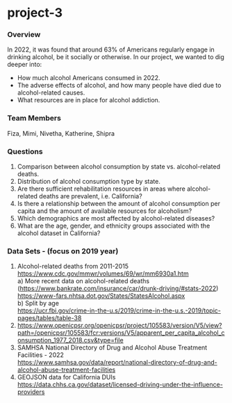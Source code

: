 # project-3

### Overview
In 2022, it was found that around 63% of Americans regularly engage in drinking alcohol, be it socially or otherwise. In our project, we wanted to dig deeper into:
- How much alcohol Americans consumed in 2022.
- The adverse effects of alcohol, and how many people have died due to alcohol-related causes.
- What resources are in place for alcohol addiction.

### Team Members 
Fiza, Mimi, Nivetha, Katherine, Shipra


### Questions
1) Comparison between alcohol consumption by state vs. alcohol-related deaths.
2) Distribution of alcohol consumption type by state.
3) Are there sufficient rehabilitation resources in areas where alcohol-related deaths are prevalent, i.e. California?
4) Is there a relationship between the amount of alcohol consumption per capita and the amount of available resources for alcoholism?
5) Which demographics are most affected by alcohol-related diseases?
6) What are the age, gender, and ethnicity groups associated with the alcohol dataset in California?


### Data Sets - (focus on 2019 year)
1) Alcohol-related deaths from 2011-2015 <br> https://www.cdc.gov/mmwr/volumes/69/wr/mm6930a1.htm <br>
  a) More recent data on alcohol-related deaths <br>(https://www.bankrate.com/insurance/car/drunk-driving/#stats-2022) <br>
  https://www-fars.nhtsa.dot.gov/States/StatesAlcohol.aspx <br>
  b) Split by age <br> https://ucr.fbi.gov/crime-in-the-u.s/2019/crime-in-the-u.s.-2019/topic-pages/tables/table-38 <br>
2) https://www.openicpsr.org/openicpsr/project/105583/version/V5/view?path=/openicpsr/105583/fcr:versions/V5/apparent_per_capita_alcohol_consumption_1977_2018.csv&type=file 
4) SAMHSA  National Directory of Drug and Alcohol Abuse Treatment Facilities - 2022 <br> https://www.samhsa.gov/data/report/national-directory-of-drug-and-alcohol-abuse-treatment-facilities 
5) GEOJSON data for California DUIs <br> https://data.chhs.ca.gov/dataset/licensed-driving-under-the-influence-providers 

